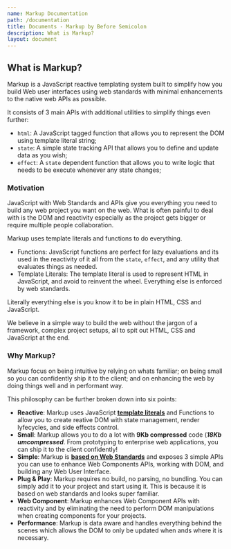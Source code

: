 ```yaml
---
name: Markup Documentation
path: /documentation
title: Documents - Markup by Before Semicolon
description: What is Markup?
layout: document
---
```


## What is Markup?

Markup is a JavaScript reactive templating system built to simplify how you build Web user interfaces using web standards with minimal enhancements to the native web APIs as possible.

It consists of 3 main APIs with additional utilities to simplify things even further:

- `html`: A JavaScript tagged function that allows you to represent the DOM using template literal string;
- `state`: A simple state tracking API that allows you to define and update data as you wish;
- `effect`: A `state` dependent function that allows you to write logic that needs to be execute whenever any state changes;

### Motivation

JavaScript with Web Standards and APIs give you everything you need to build any web project you want on the web. What is often painful to deal with is the DOM and reactivity especially as the project gets bigger or require multiple people collaboration.

Markup uses template literals and functions to do everything. 

- Functions: JavaScript functions are perfect for lazy evaluations and its used in the reactivity of it all from the `state`, `effect`, and any utility that evaluates things as needed.
- Template Literals: The template literal is used to represent HTML in JavaScript, and avoid to reinvent the wheel. Everything else is enforced by web standards.

Literally everything else is you know it to be in plain HTML, CSS and JavaScript.

We believe in a simple way to build the web without the jargon of a framework, complex project setups, all to spit out HTML, CSS and JavaScript at the end.

### Why Markup?

Markup focus on being intuitive by relying on whats familiar; on being small so you can confidently ship it to the client; and on enhancing the web by doing things well and in performant way. 

This philosophy can be further broken down into six points:

- **Reactive**:
    Markup uses JavaScript **[template literals](https://developer.mozilla.org/en-US/docs/Web/JavaScript/Reference/Template_literals)** and Functions to allow you to create reative DOM with state management, render lyfecycles, and side effects control.
- **Small**:
    Markup allows you to do a lot with **9Kb compressed** code (**_18Kb umcompressed_**. From prototyping to enterprise web applications, you can ship it to the client confidently!
- **Simple**:
    Markup is **[based on Web Standards](https://www.w3.org/standards/)** and exposes 3 simple APIs you can use to enhance Web Components APIs, working with DOM, and building any Web User Interface.
- **Plug & Play**:
    Markup requires no build, no parsing, no bundling. You can simply add it to your project and start using it. This is because it is based on web standards and looks super familiar.
- **Web Component**:
    Markup enhances Web Component APIs with reactivity and by eliminating the need to perform DOM manipulations when creating components for your projects.
- **Performance**:
    Markup is data aware and handles everything behind the scenes which allows the DOM to only be updated when ands where it is necessary.


